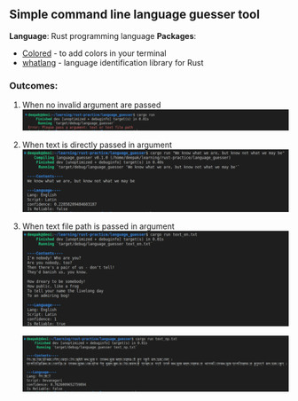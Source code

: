 ## Simple command line language guesser tool

**Language**: Rust programming language
**Packages**:

- [Colored](https://crates.io/crates/colored) - to add colors in your terminal
- [whatlang](https://crates.io/crates/whatlang) - language identification library for Rust

### Outcomes:

1. When no invalid argument are passed
   ![Outcome_1](/screenshots/output_5.png)
2. When text is directly passed in argument
   ![Outcome_2](/screenshots/output_1.png)
3. When text file path is passed in argument
   ![Outcome_3](/screenshots//output_2.png)
   
   ![Outcome_4](/screenshots//output_4.png)
